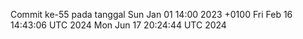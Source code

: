 Commit ke-55 pada tanggal Sun Jan 01 14:00 2023 +0100
Fri Feb 16 14:43:06 UTC 2024
Mon Jun 17 20:24:44 UTC 2024
